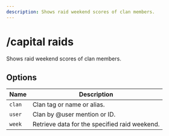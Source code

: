 ```yaml
---
description: Shows raid weekend scores of clan members.
---
```


# /capital raids

Shows raid weekend scores of clan members.

## Options

| Name | Description |
|------|-------------|
| `clan` | Clan tag or name or alias. |
| `user` | Clan by @user mention or ID. |
| `week` | Retrieve data for the specified raid weekend. |

